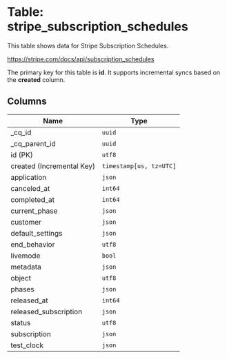# Table: stripe_subscription_schedules

This table shows data for Stripe Subscription Schedules.

https://stripe.com/docs/api/subscription_schedules

The primary key for this table is **id**.
It supports incremental syncs based on the **created** column.

## Columns

| Name          | Type          |
| ------------- | ------------- |
|_cq_id|`uuid`|
|_cq_parent_id|`uuid`|
|id (PK)|`utf8`|
|created (Incremental Key)|`timestamp[us, tz=UTC]`|
|application|`json`|
|canceled_at|`int64`|
|completed_at|`int64`|
|current_phase|`json`|
|customer|`json`|
|default_settings|`json`|
|end_behavior|`utf8`|
|livemode|`bool`|
|metadata|`json`|
|object|`utf8`|
|phases|`json`|
|released_at|`int64`|
|released_subscription|`json`|
|status|`utf8`|
|subscription|`json`|
|test_clock|`json`|